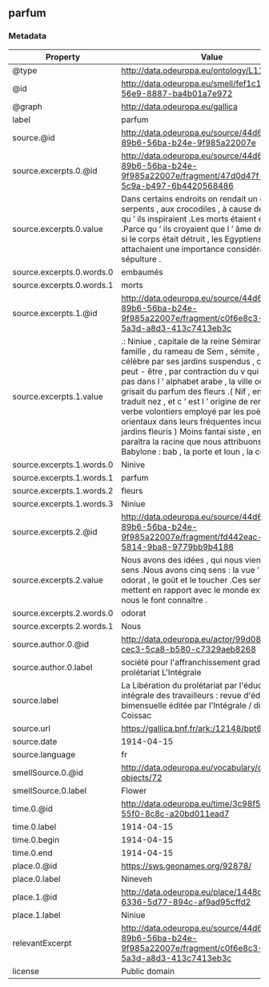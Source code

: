 ## parfum

### Metadata

| Property | Value |
| -------- | ----- |
| @type | http://data.odeuropa.eu/ontology/L11_Smell |
| @id | http://data.odeuropa.eu/smell/fef1c1d9-7a8d-56e9-8887-ba4b01a7e972 |
| @graph | http://data.odeuropa.eu/gallica |
| label | parfum |
| source.@id | http://data.odeuropa.eu/source/44d6667b-89b6-56ba-b24e-9f985a22007e |
| source.excerpts.0.@id | http://data.odeuropa.eu/source/44d6667b-89b6-56ba-b24e-9f985a22007e/fragment/47d0d47f-e6ec-5c9a-b497-6b4420568486 |
| source.excerpts.0.value | Dans certains endroits on rendait un culte aux serpents , aux crocodiles , à cause de la peur qu ’ ils inspiraient .Les morts étaient embaumés .Parce qu ’ ils croyaient que l ’ âme devait périr si le corps était détruit , les Egyptiens attachaient une importance considérable à la sépulture . |
| source.excerpts.0.words.0 | embaumés |
| source.excerpts.0.words.1 | morts |
| source.excerpts.1.@id | http://data.odeuropa.eu/source/44d6667b-89b6-56ba-b24e-9f985a22007e/fragment/c0f6e8c3-89b0-5a3d-a8d3-413c7413eb3c |
| source.excerpts.1.value | .: Niniue , capitale de la reine Sémiramis ( de la famille , du rameau de Sem , sémite , Ninive célèbre par ses jardins suspendus , c ’ était peut - être , par contraction du v qui n ’ existe pas dans l ’ alphabet arabe , la ville où on se grisait du parfum des fleurs .( Nif , en arabe , se traduit nez , et c ’ est l ’ origine de renifler , verbe volontiers employé par les poètes orientaux dans leurs fréquentes incursions aux jardins fleuris ) Moins fantai siste , en tous cas , paraîtra la racine que nous attribuons à Babylone : bab , la porte et loun , la couleur . |
| source.excerpts.1.words.0 | Ninive |
| source.excerpts.1.words.1 | parfum |
| source.excerpts.1.words.2 | fleurs |
| source.excerpts.1.words.3 | Niniue |
| source.excerpts.2.@id | http://data.odeuropa.eu/source/44d6667b-89b6-56ba-b24e-9f985a22007e/fragment/fd442eac-27b4-5814-9ba8-9779bb9b4188 |
| source.excerpts.2.value | Nous avons des idées , qui nous viennent des sens .Nous avons cinq sens : la vue ’ l ’ ouïe , l ’ odorat , le goût et le toucher .Ces sens nous mettent en rapport avec le monde extérieur et nous le font connaître . |
| source.excerpts.2.words.0 | odorat |
| source.excerpts.2.words.1 | Nous |
| source.author.0.@id | http://data.odeuropa.eu/actor/99d08f49-cec3-5ca8-b580-c7329aeb8268 |
| source.author.0.label | société pour l'affranchissement graduel du prolétariat L'Intégrale |
| source.label | La Libération du prolétariat par l'éducation intégrale des travailleurs : revue d'éducation bimensuelle éditée par l'Intégrale / dir. V. Coissac |
| source.url | https://gallica.bnf.fr/ark:/12148/bpt6k9409823 |
| source.date | 1914-04-15 |
| source.language | fr |
| smellSource.0.@id | http://data.odeuropa.eu/vocabulary/olfactory-objects/72 |
| smellSource.0.label | Flower |
| time.0.@id | http://data.odeuropa.eu/time/3c98f5a5-5cde-55f0-8c8c-a20bd011ead7 |
| time.0.label | 1914-04-15 |
| time.0.begin | 1914-04-15 |
| time.0.end | 1914-04-15 |
| place.0.@id | https://sws.geonames.org/92878/ |
| place.0.label | Nineveh |
| place.1.@id | http://data.odeuropa.eu/place/1448d4ae-6336-5d77-894c-af9ad95cffd2 |
| place.1.label | Niniue |
| relevantExcerpt | http://data.odeuropa.eu/source/44d6667b-89b6-56ba-b24e-9f985a22007e/fragment/c0f6e8c3-89b0-5a3d-a8d3-413c7413eb3c |
| license | Public domain |
